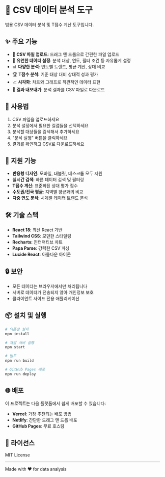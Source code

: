 # 🔬 CSV 데이터 분석 도구

범용 CSV 데이터 분석 및 T점수 계산 도구입니다.

## ✨ 주요 기능

- 📁 **CSV 파일 업로드**: 드래그 앤 드롭으로 간편한 파일 업로드
- 🎯 **유연한 데이터 설정**: 분석 대상, 연도, 필터 조건 등 자유롭게 설정
- 📊 **다양한 분석**: 연도별 트렌드, 평균 계산, 상대 비교
- 🏆 **T점수 분석**: 기준 대상 대비 상대적 성과 평가
- 📈 **시각화**: 차트와 그래프로 직관적인 데이터 표현
- 💾 **결과 내보내기**: 분석 결과를 CSV 파일로 다운로드

## 🚀 사용법

1. CSV 파일을 업로드하세요
2. 분석 설정에서 필요한 컬럼들을 선택하세요
3. 분석할 대상들을 검색해서 추가하세요
4. "분석 실행" 버튼을 클릭하세요
5. 결과를 확인하고 CSV로 다운로드하세요

## 📱 지원 기능

- **반응형 디자인**: 모바일, 태블릿, 데스크톱 모두 지원
- **실시간 검색**: 빠른 데이터 검색 및 필터링
- **T점수 계산**: 표준화된 상대 평가 점수
- **수도권/전국 평균**: 지역별 평균과의 비교
- **다중 연도 분석**: 시계열 데이터 트렌드 분석

## 🛠️ 기술 스택

- **React 18**: 최신 React 기반
- **Tailwind CSS**: 모던한 스타일링
- **Recharts**: 인터랙티브 차트
- **Papa Parse**: 강력한 CSV 파싱
- **Lucide React**: 아름다운 아이콘

## 🔒 보안

- 모든 데이터는 브라우저에서만 처리됩니다
- 서버로 데이터가 전송되지 않아 개인정보 보호
- 클라이언트 사이드 전용 애플리케이션

## 📦 설치 및 실행

```bash
# 의존성 설치
npm install

# 개발 서버 실행
npm start

# 빌드
npm run build

# GitHub Pages 배포
npm run deploy
```

## 🌐 배포

이 프로젝트는 다음 플랫폼에서 쉽게 배포할 수 있습니다:

- **Vercel**: 가장 추천되는 배포 방법
- **Netlify**: 간단한 드래그 앤 드롭 배포
- **GitHub Pages**: 무료 호스팅

## 📄 라이선스

MIT License

---

Made with ❤️ for data analysis
